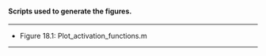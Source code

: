 #### Scripts used to generate the figures.
-------------------------------------

* Figure 18.1: Plot_activation_functions.m

-------------------------------------

